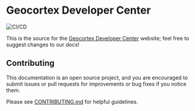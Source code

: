 # Geocortex Developer Center

![CI/CD](https://github.com/geocortex/dev-center/workflows/CI/CD/badge.svg)

This is the source for the [Geocortex Developer Center](https://developers.geocortex.com) website; feel free to suggest changes to our docs!

## Contributing

This documentation is an open source project, and you are encouraged to submit issues or pull requests for improvements or bug fixes if you notice them.

Please see [CONTRIBUTING.md](CONTRIBUTING.md) for helpful guidelines.
